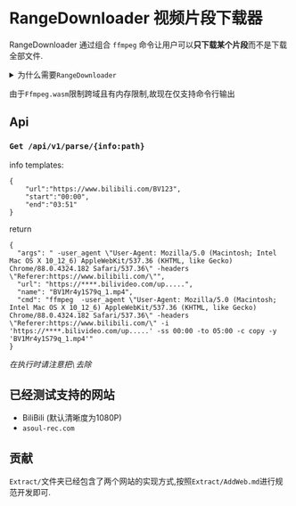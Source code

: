 # RangeDownloader 视频片段下载器

RangeDownloader 通过组合 `ffmpeg` 命令让用户可以**只下载某个片段**而不是下载全部文件.

<details>
<summary> 为什么需要<code>RangeDownloader</code> </summary>
场景分析: 当我们在进行视频创作时,也许**只需要其中一小段素材**.  
一般来说,创作者可能会选择两种方法:
- 直接下载该文件,之后在本地裁剪
    - 问题: 耗费大量时间
- 录屏
    - 问题: 画质严重损失
- Range: seconds
    - 问题: 需要服务器支持,且**大多数服务器不支持**

</details>

由于`Ffmpeg.wasm`限制跨域且有内存限制,故现在仅支持命令行输出

## Api
### `Get /api/v1/parse/{info:path}`
info templates:
```info
{
    "url":"https://www.bilibili.com/BV123",
    "start":"00:00",
    "end":"03:51"
}
```
return
```returns
{
  "args": " -user_agent \"User-Agent: Mozilla/5.0 (Macintosh; Intel Mac OS X 10_12_6) AppleWebKit/537.36 (KHTML, like Gecko) Chrome/88.0.4324.182 Safari/537.36\" -headers \"Referer:https://www.bilibili.com/\"",
  "url": "https://****.bilivideo.com/up.....",
  "name": "BV1Mr4y1S79q_1.mp4",
  "cmd": "ffmpeg  -user_agent \"User-Agent: Mozilla/5.0 (Macintosh; Intel Mac OS X 10_12_6) AppleWebKit/537.36 (KHTML, like Gecko) Chrome/88.0.4324.182 Safari/537.36\" -headers \"Referer:https://www.bilibili.com/\" -i 'https://****.bilivideo.com/up.....' -ss 00:00 -to 05:00 -c copy -y 'BV1Mr4y1S79q_1.mp4'"
}
```
*在执行时请注意把`\`去除*

## 已经测试支持的网站
- BiliBili (默认清晰度为1080P)
- `asoul-rec.com`

## 贡献
`Extract/`文件夹已经包含了两个网站的实现方式,按照`Extract/AddWeb.md`进行规范开发即可.
